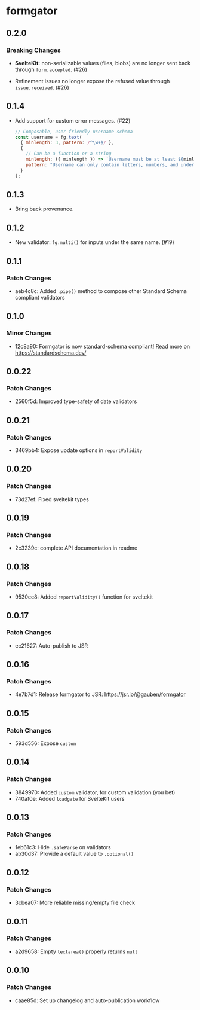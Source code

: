 # formgator

## 0.2.0

### Breaking Changes

* **SvelteKit:** non-serializable values (files, blobs) are no longer sent back through `form.accepted`. (#26)

* Refinement issues no longer expose the refused value through `issue.received`. (#26)

## 0.1.4

* Add support for custom error messages. (#22)

  ```js
  // Composable, user-friendly username schema
  const username = fg.text(
    { minlength: 3, pattern: /^\w+$/ },
    {
      // Can be a function or a string
      minlength: ({ minlength }) => `Username must be at least ${minlength} characters long`,
      pattern: "Username can only contain letters, numbers, and underscores",
    }
  );
  ```

## 0.1.3

* Bring back provenance.

## 0.1.2

* New validator: `fg.multi()` for inputs under the same name. (#19)

## 0.1.1

### Patch Changes

* aeb4c8c: Added `.pipe()` method to compose other Standard Schema compliant validators

## 0.1.0

### Minor Changes

* 12c8a90: Formgator is now standard-schema compliant! Read more on https://standardschema.dev/

## 0.0.22

### Patch Changes

* 2560f5d: Improved type-safety of date validators

## 0.0.21

### Patch Changes

* 3469bb4: Expose update options in `reportValidity`

## 0.0.20

### Patch Changes

* 73d27ef: Fixed sveltekit types

## 0.0.19

### Patch Changes

* 2c3239c: complete API documentation in readme

## 0.0.18

### Patch Changes

* 9530ec8: Added `reportValidity()` function for sveltekit

## 0.0.17

### Patch Changes

* ec21627: Auto-publish to JSR

## 0.0.16

### Patch Changes

* 4e7b7d1: Release formgator to JSR: https://jsr.io/@gauben/formgator

## 0.0.15

### Patch Changes

* 593d556: Expose `custom`

## 0.0.14

### Patch Changes

* 3849970: Added `custom` validator, for custom validation (you bet)
* 740af0e: Added `loadgate` for SvelteKit users

## 0.0.13

### Patch Changes

* 1eb61c3: Hide `.safeParse` on validators
* ab30d37: Provide a default value to `.optional()`

## 0.0.12

### Patch Changes

* 3cbea07: More reliable missing/empty file check

## 0.0.11

### Patch Changes

* a2d9658: Empty `textarea()` properly returns `null`

## 0.0.10

### Patch Changes

* caae85d: Set up changelog and auto-publication workflow
